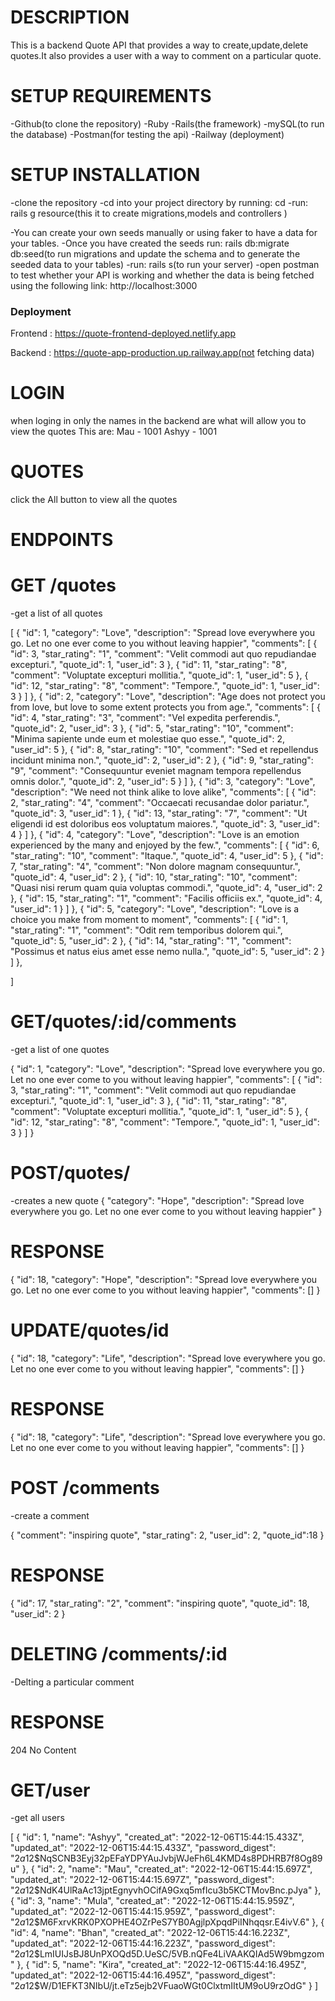 # DESCRIPTION

This is a backend Quote API that provides a way to create,update,delete quotes.It also provides a user with a way to comment on a particular quote.

# SETUP REQUIREMENTS

-Github(to clone the repository)
-Ruby
-Rails(the framework)
-mySQL(to run the database)
-Postman(for testing the api)
-Railway (deployment)

# SETUP INSTALLATION

-clone the repository
-cd into your project directory by running:
cd -run: rails g resource(this it to create migrations,models and controllers )

-You can create your own seeds manually or using faker to have a data for your tables.
-Once you have created the seeds run: rails db:migrate db:seed(to run migrations and update the schema and to generate the seeded data to your tables)
-run: rails s(to run your server)
-open postman to test whether your API is working and whether the data is being fetched using the following link:
http://localhost:3000

### Deployment

Frontend :
   https://quote-frontend-deployed.netlify.app

Backend :
   https://quote-app-production.up.railway.app(not fetching data)

   # LOGIN

when loging in only the names in the backend are what will allow you to view the quotes
This are:
Mau - 1001
Ashyy - 1001

# QUOTES

click the All button to view  all the quotes


# ENDPOINTS

# GET /quotes

-get a list of all quotes

[
{
"id": 1,
"category": "Love",
"description": "Spread love everywhere you go. Let no one ever come to you without leaving happier",
"comments": [
{
"id": 3,
"star_rating": "1",
"comment": "Velit commodi aut quo repudiandae excepturi.",
"quote_id": 1,
"user_id": 3
},
{
"id": 11,
"star_rating": "8",
"comment": "Voluptate excepturi mollitia.",
"quote_id": 1,
"user_id": 5
},
{
"id": 12,
"star_rating": "8",
"comment": "Tempore.",
"quote_id": 1,
"user_id": 3
}
]
},
{
"id": 2,
"category": "Love",
"description": "Age does not protect you from love, but love to some extent protects you from age.",
"comments": [
{
"id": 4,
"star_rating": "3",
"comment": "Vel expedita perferendis.",
"quote_id": 2,
"user_id": 3
},
{
"id": 5,
"star_rating": "10",
"comment": "Minima sapiente unde eum et molestiae quo esse.",
"quote_id": 2,
"user_id": 5
},
{
"id": 8,
"star_rating": "10",
"comment": "Sed et repellendus incidunt minima non.",
"quote_id": 2,
"user_id": 2
},
{
"id": 9,
"star_rating": "9",
"comment": "Consequuntur eveniet magnam tempora repellendus omnis dolor.",
"quote_id": 2,
"user_id": 5
}
]
},
{
"id": 3,
"category": "Love",
"description": "We need not think alike to love alike",
"comments": [
{
"id": 2,
"star_rating": "4",
"comment": "Occaecati recusandae dolor pariatur.",
"quote_id": 3,
"user_id": 1
},
{
"id": 13,
"star_rating": "7",
"comment": "Ut eligendi id est doloribus eos voluptatum maiores.",
"quote_id": 3,
"user_id": 4
}
]
},
{
"id": 4,
"category": "Love",
"description": "Love is an emotion experienced by the many and enjoyed by the few.",
"comments": [
{
"id": 6,
"star_rating": "10",
"comment": "Itaque.",
"quote_id": 4,
"user_id": 5
},
{
"id": 7,
"star_rating": "4",
"comment": "Non dolore magnam consequuntur.",
"quote_id": 4,
"user_id": 2
},
{
"id": 10,
"star_rating": "10",
"comment": "Quasi nisi rerum quam quia voluptas commodi.",
"quote_id": 4,
"user_id": 2
},
{
"id": 15,
"star_rating": "1",
"comment": "Facilis officiis ex.",
"quote_id": 4,
"user_id": 1
}
]
},
{
"id": 5,
"category": "Love",
"description": "Love is a choice you make from moment to moment",
"comments": [
{
"id": 1,
"star_rating": "1",
"comment": "Odit rem temporibus dolorem qui.",
"quote_id": 5,
"user_id": 2
},
{
"id": 14,
"star_rating": "1",
"comment": "Possimus et natus eius amet esse nemo nulla.",
"quote_id": 5,
"user_id": 2
}
]
},

]

# GET/quotes/:id/comments

-get a list of one quotes

{
"id": 1,
"category": "Love",
"description": "Spread love everywhere you go. Let no one ever come to you without leaving happier",
"comments": [
{
"id": 3,
"star_rating": "1",
"comment": "Velit commodi aut quo repudiandae excepturi.",
"quote_id": 1,
"user_id": 3
},
{
"id": 11,
"star_rating": "8",
"comment": "Voluptate excepturi mollitia.",
"quote_id": 1,
"user_id": 5
},
{
"id": 12,
"star_rating": "8",
"comment": "Tempore.",
"quote_id": 1,
"user_id": 3
}
]
}

# POST/quotes/

-creates a new quote
{
"category": "Hope",
"description": "Spread love everywhere you go. Let no one ever come to you without leaving happier"
}

# RESPONSE

{
"id": 18,
"category": "Hope",
"description": "Spread love everywhere you go. Let no one ever come to you without leaving happier",
"comments": []
}

# UPDATE/quotes/id

{
"id": 18,
"category": "Life",
"description": "Spread love everywhere you go. Let no one ever come to you without leaving happier",
"comments": []
}

# RESPONSE

{
"id": 18,
"category": "Life",
"description": "Spread love everywhere you go. Let no one ever come to you without leaving happier",
"comments": []
}

# POST /comments

-create a comment

{
"comment": "inspiring quote",
"star_rating": 2,
"user_id": 2,
"quote_id":18
}

# RESPONSE

{
"id": 17,
"star_rating": "2",
"comment": "inspiring quote",
"quote_id": 18,
"user_id": 2
}

# DELETING /comments/:id

-Delting a particular comment

# RESPONSE

204 No Content

# GET/user

-get all users

[
{
"id": 1,
"name": "Ashyy",
"created_at": "2022-12-06T15:44:15.433Z",
"updated_at": "2022-12-06T15:44:15.433Z",
"password_digest": "$2a$12$NqSCNB3Eyj32pEFaYDPYAuJvbjWJeFh6L4KMD4s8PDHRB7f8Og89u"
},
{
"id": 2,
"name": "Mau",
"created_at": "2022-12-06T15:44:15.697Z",
"updated_at": "2022-12-06T15:44:15.697Z",
"password_digest": "$2a$12$NdK4UlRaAc13jptEgnyvhOCifA9Gxq5mfIcu3b5KCTMovBnc.pJya"
},
{
"id": 3,
"name": "Mula",
"created_at": "2022-12-06T15:44:15.959Z",
"updated_at": "2022-12-06T15:44:15.959Z",
"password_digest": "$2a$12$M6FxrvKRK0PXOPHE4OZrPeS7YB0AgjlpXpqdPiINhqqsr.E4ivV.6"
},
{
"id": 4,
"name": "Bhan",
"created_at": "2022-12-06T15:44:16.223Z",
"updated_at": "2022-12-06T15:44:16.223Z",
"password_digest": "$2a$12$LmIUIJsBJ8UnPXOQd5D.UeSC/5VB.nQFe4LiVAAKQIAd5W9bmgzom"
},
{
"id": 5,
"name": "Kira",
"created_at": "2022-12-06T15:44:16.495Z",
"updated_at": "2022-12-06T15:44:16.495Z",
"password_digest": "$2a$12$W/D1EFKT3NIbU/jt.eTz5ejb2VFuaoWGt0ClxtmIItUM9oU9rzOdG"
}
]
